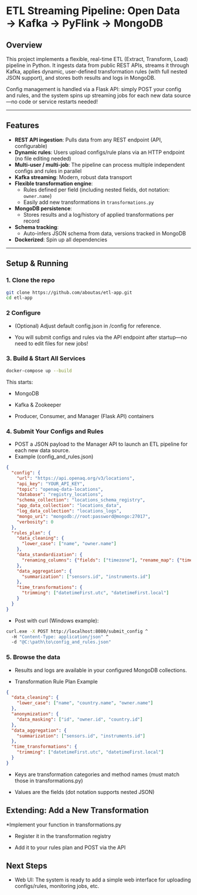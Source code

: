 # ETL Streaming Pipeline: Open Data → Kafka → PyFlink → MongoDB

## Overview
This project implements a flexible, real-time ETL (Extract, Transform, Load) pipeline in Python.
It ingests data from public REST APIs, streams it through Kafka, applies dynamic, user-defined transformation rules (with full nested JSON support), and stores both results and logs in MongoDB.

Config management is handled via a Flask API: simply POST your config and rules, and the system spins up streaming jobs for each new data source—no code or service restarts needed!

---

## Features

- **REST API ingestion**: Pulls data from any REST endpoint (API, configurable)
- **Dynamic rules**: Users upload configs/rule plans via an HTTP endpoint (no file editing needed)
- **Multi-user / multi-job**: The pipeline can process multiple independent configs and rules in parallel
- **Kafka streaming**: Modern, robust data transport
- **Flexible transformation engine**: 
  - Rules defined per field (including nested fields, dot notation: `owner.name`)
  - Easily add new transformations in `transformations.py`
- **MongoDB persistence**:
  - Stores results and a log/history of applied transformations per record
- **Schema tracking**:
  - Auto-infers JSON schema from data, versions tracked in MongoDB
- **Dockerized**: Spin up all dependencies
---

## Setup & Running

### 1. Clone the repo
``` bash
git clone https://github.com/aboutas/etl-app.git
cd etl-app
```

### 2 Configure
* (Optional) Adjust default config.json in /config for reference.

* You will submit configs and rules via the API endpoint after startup—no need to edit files for new jobs!


### 3. Build & Start All Services
``` bash
docker-compose up --build
```
This starts:
* MongoDB

* Kafka & Zookeeper

* Producer, Consumer, and Manager (Flask API) containers

### 4. Submit Your Configs and Rules
* POST a JSON payload to the Manager API to launch an ETL pipeline for each new data source.
* Example (config_and_rules.json)
```json 
{
  "config": {
    "url": "https://api.openaq.org/v3/locations",
    "api_key": "YOUR_API_KEY",
    "topic": "openaq-data-locations",
    "database": "registry_locations",
    "schema_collection": "locations_schema_registry",
    "app_data_collection": "locations_data",
    "log_data_collection": "locations_logs",
    "mongo_uri": "mongodb://root:password@mongo:27017",
    "verbosity": 0
  },
  "rules_plan": {
    "data_cleaning": {
      "lower_case": ["name", "owner.name"]
    },
    "data_standardization": {
      "renaming_columns": {"fields": ["timezone"], "rename_map": {"timezone": "zoniwras"}}
    },
    "data_aggregation": {
      "summarization": ["sensors.id", "instruments.id"]
    },
    "time_transformations": {
      "trimming": ["datetimeFirst.utc", "datetimeFirst.local"]
    }
  }
}
```
* Post with curl (Windows example):
``` bash
curl.exe -X POST http://localhost:8080/submit_config ^
  -H "Content-Type: application/json" ^
  -d "@C:\path\to\config_and_rules.json"
```

### 5. Browse the data

* Results and logs are available in your configured MongoDB collections.

* Transformation Rule Plan Example
``` json
{
  "data_cleaning": {
    "lower_case": ["name", "country.name", "owner.name"]
  },
  "anonymization": {
    "data_masking": ["id", "owner.id", "country.id"]
  },
  "data_aggregation": {
    "summarization": ["sensors.id", "instruments.id"]
  },
  "time_transformations": {
    "trimming": ["datetimeFirst.utc", "datetimeFirst.local"]
  }
}
```

* Keys are transformation categories and method names (must match those in transformations.py)

* Values are the fields (dot notation supports nested JSON)

## Extending: Add a New Transformation
*Implement your function in transformations.py

* Register it in the transformation registry

* Add it to your rules plan and POST via the API

## Next Steps
* Web UI: The system is ready to add a simple web interface for uploading configs/rules, monitoring jobs, etc.
